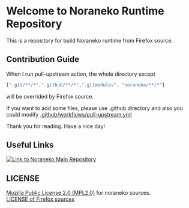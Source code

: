 # Welcome to Noraneko Runtime Repository

This is a repository for build Noraneko runtime from Firefox source.

## Contribution Guide

When I run pull-upstream action, the whole directory except

```js
[".git/**/*",".github/**/*",".gitmodules", "noraneko/**/*"]
```

will be overrided by Firefox source.

If you want to add some files, please use .github directory and also you could modify [.github/workflows/pull-upstream.yml](.github/workflows/pull-upstream.yml)

Thank you for reading. Have a nice day!

## Useful Links

[![Link to Noraneko Main Repository](.github/assets/readme/Link2MainRepo.svg)](https://github.com/nyanrus/noraneko/)

## LICENSE

[Mozilla Public License 2.0 (MPL2.0)](./.github/LICENSE) for noraneko sources.  
[LICENSE of Firefox sources](./LICENSE)
